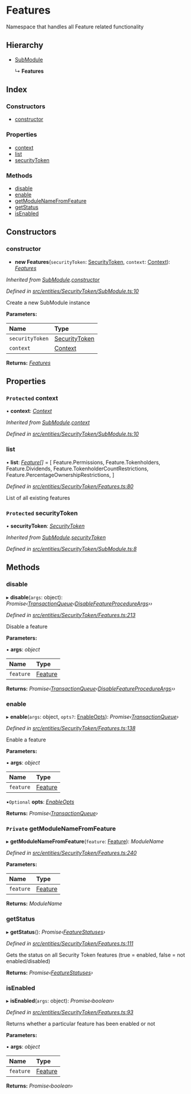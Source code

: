 # Features

Namespace that handles all Feature related functionality

## Hierarchy

* [SubModule]()

  ↳ **Features**

## Index

### Constructors

* [constructor]()

### Properties

* [context]()
* [list]()
* [securityToken]()

### Methods

* [disable]()
* [enable]()
* [getModuleNameFromFeature]()
* [getStatus]()
* [isEnabled]()

## Constructors

### constructor

+ **new Features**\(`securityToken`: [SecurityToken](), `context`: [Context]()\): [_Features_]()

_Inherited from_ [_SubModule_]()_._[_constructor_]()

_Defined in_ [_src/entities/SecurityToken/SubModule.ts:10_](https://github.com/PolymathNetwork/polymath-sdk/blob/550676f/src/entities/SecurityToken/SubModule.ts#L10)

Create a new SubModule instance

**Parameters:**

| Name | Type |
| :--- | :--- |
| `securityToken` | [SecurityToken]() |
| `context` | [Context]() |

**Returns:** [_Features_]()

## Properties

### `Protected` context

• **context**: [_Context_]()

_Inherited from_ [_SubModule_]()_._[_context_]()

_Defined in_ [_src/entities/SecurityToken/SubModule.ts:10_](https://github.com/PolymathNetwork/polymath-sdk/blob/550676f/src/entities/SecurityToken/SubModule.ts#L10)

### list

• **list**: [_Feature_]()_\[\]_ = \[ Feature.Permissions, Feature.Tokenholders, Feature.Dividends, Feature.TokenholderCountRestrictions, Feature.PercentageOwnershipRestrictions, \]

_Defined in_ [_src/entities/SecurityToken/Features.ts:80_](https://github.com/PolymathNetwork/polymath-sdk/blob/550676f/src/entities/SecurityToken/Features.ts#L80)

List of all existing features

### `Protected` securityToken

• **securityToken**: [_SecurityToken_]()

_Inherited from_ [_SubModule_]()_._[_securityToken_]()

_Defined in_ [_src/entities/SecurityToken/SubModule.ts:8_](https://github.com/PolymathNetwork/polymath-sdk/blob/550676f/src/entities/SecurityToken/SubModule.ts#L8)

## Methods

### disable

▸ **disable**\(`args`: object\): _Promise‹_[_TransactionQueue_]()_‹_[_DisableFeatureProcedureArgs_]()_››_

_Defined in_ [_src/entities/SecurityToken/Features.ts:213_](https://github.com/PolymathNetwork/polymath-sdk/blob/550676f/src/entities/SecurityToken/Features.ts#L213)

Disable a feature

**Parameters:**

▪ **args**: _object_

| Name | Type |
| :--- | :--- |
| `feature` | [Feature]() |

**Returns:** _Promise‹_[_TransactionQueue_]()_‹_[_DisableFeatureProcedureArgs_]()_››_

### enable

▸ **enable**\(`args`: object, `opts?`: [EnableOpts](_entities_securitytoken_features_.md#enableopts)\): _Promise‹_[_TransactionQueue_]()_›_

_Defined in_ [_src/entities/SecurityToken/Features.ts:138_](https://github.com/PolymathNetwork/polymath-sdk/blob/550676f/src/entities/SecurityToken/Features.ts#L138)

Enable a feature

**Parameters:**

▪ **args**: _object_

| Name | Type |
| :--- | :--- |
| `feature` | [Feature]() |

▪`Optional` **opts**: [_EnableOpts_](_entities_securitytoken_features_.md#enableopts)

**Returns:** _Promise‹_[_TransactionQueue_]()_›_

### `Private` getModuleNameFromFeature

▸ **getModuleNameFromFeature**\(`feature`: [Feature]()\): _ModuleName_

_Defined in_ [_src/entities/SecurityToken/Features.ts:240_](https://github.com/PolymathNetwork/polymath-sdk/blob/550676f/src/entities/SecurityToken/Features.ts#L240)

**Parameters:**

| Name | Type |
| :--- | :--- |
| `feature` | [Feature]() |

**Returns:** _ModuleName_

### getStatus

▸ **getStatus**\(\): _Promise‹_[_FeatureStatuses_]()_›_

_Defined in_ [_src/entities/SecurityToken/Features.ts:111_](https://github.com/PolymathNetwork/polymath-sdk/blob/550676f/src/entities/SecurityToken/Features.ts#L111)

Gets the status on all Security Token features \(true = enabled, false = not enabled/disabled\)

**Returns:** _Promise‹_[_FeatureStatuses_]()_›_

### isEnabled

▸ **isEnabled**\(`args`: object\): _Promise‹boolean›_

_Defined in_ [_src/entities/SecurityToken/Features.ts:93_](https://github.com/PolymathNetwork/polymath-sdk/blob/550676f/src/entities/SecurityToken/Features.ts#L93)

Returns whether a particular feature has been enabled or not

**Parameters:**

▪ **args**: _object_

| Name | Type |
| :--- | :--- |
| `feature` | [Feature]() |

**Returns:** _Promise‹boolean›_

